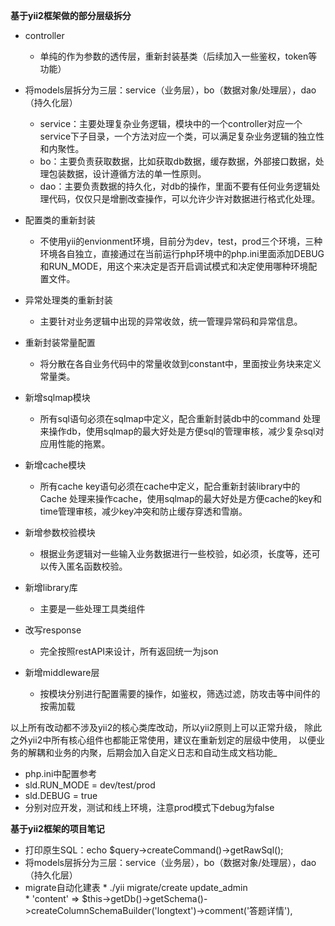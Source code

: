 **基于yii2框架做的部分层级拆分**
   * controller
       * 单纯的作为参数的透传层，重新封装基类（后续加入一些鉴权，token等功能）
   
   * 将models层拆分为三层：service（业务层），bo（数据对象/处理层），dao（持久化层）
       * service：主要处理复杂业务逻辑，模块中的一个controller对应一个service下子目录，一个方法对应一个类，可以满足复杂业务逻辑的独立性和内聚性。
       * bo：主要负责获取数据，比如获取db数据，缓存数据，外部接口数据，处理包装数据，设计遵循方法的单一性原则。
       * dao：主要负责数据的持久化，对db的操作，里面不要有任何业务逻辑处理代码，仅仅只是增删改查操作，可以允许少许对数据进行格式化处理。
       
   * 配置类的重新封装
       * 不使用yii的envionment环境，目前分为dev，test，prod三个环境，三种环境各自独立，直接通过在当前运行php环境中的php.ini里面添加DEBUG和RUN_MODE，用这个来决定是否开启调试模式和决定使用哪种环境配置文件。
   
   * 异常处理类的重新封装
       * 主要针对业务逻辑中出现的异常收敛，统一管理异常码和异常信息。
   
   * 重新封装常量配置
       * 将分散在各自业务代码中的常量收敛到constant中，里面按业务块来定义常量类。
   
   * 新增sqlmap模块
       * 所有sql语句必须在sqlmap中定义，配合重新封装db中的command 处理来操作db，使用sqlmap的最大好处是方便sql的管理审核，减少复杂sql对应用性能的拖累。
       
   * 新增cache模块
       * 所有cache key语句必须在cache中定义，配合重新封装library中的Cache 处理来操作cache，使用sqlmap的最大好处是方便cache的key和time管理审核，减少key冲突和防止缓存穿透和雪崩。
        
   * 新增参数校验模块
       * 根据业务逻辑对一些输入业务数据进行一些校验，如必须，长度等，还可以传入匿名函数校验。
            
   * 新增library库
       * 主要是一些处理工具类组件
   
   * 改写response
       * 完全按照restAPI来设计，所有返回统一为json
       
   * 新增middleware层
       * 按模块分别进行配置需要的操作，如鉴权，筛选过滤，防攻击等中间件的按需加载    
       
       
   以上所有改动都不涉及yii2的核心类库改动，所以yii2原则上可以正常升级，
   除此之外yii2中所有核心组件也都能正常使用，建议在重新划定的层级中使用，
   以便业务的解耦和业务的内聚，后期会加入自定义日志和自动生成文档功能_
   
   * php.ini中配置参考
   * sld.RUN_MODE = dev/test/prod
   * sld.DEBUG = true
   * 分别对应开发，测试和线上环境，注意prod模式下debug为false

**基于yii2框架的项目笔记**
   * 打印原生SQL：echo $query->createCommand()->getRawSql();
   * 将models层拆分为三层：service（业务层），bo（数据对象/处理层），dao（持久化层）
   * migrate自动化建表
    * ./yii migrate/create  update_admin  
    * 'content' => $this->getDb()->getSchema()->createColumnSchemaBuilder('longtext')->comment('答题详情'),
